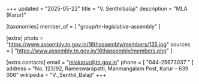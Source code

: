 +++
updated = "2025-05-22"
title = "V. Senthilbalaji"
description = "MLA (Karur)"

[taxonomies]
member_of = [
    "group/tn-legislative-assembly"
]

[extra]
photo = "https://www.assembly.tn.gov.in/16thassembly/members/135.jpg"
sources = [
    "https://www.assembly.tn.gov.in/16thassembly/members.php"
]

[extra.contacts]
email = "mlakarur@tn.gov.in"
phone = [
    "044-25673037 "
]
address = "No. 123/92, Rameswarapatti, Manmangalam Post, Karur – 639 006"
wikipedia = "V._Senthil_Balaji"
+++